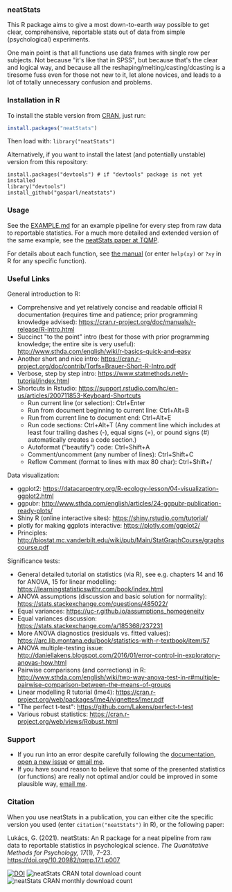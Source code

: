 ### neatStats

This R package aims to give a most down-to-earth way possible to get clear, comprehensive, reportable stats out of data from simple (psychological) experiments.

One main point is that all functions use data frames with single row per subjects. Not because "it's like that in SPSS", but because that's the clear and logical way, and because all the reshaping/melting/casting/dcasting is a tiresome fuss even for those not new to it, let alone novices, and leads to a lot of totally unnecessary confusion and problems.

### Installation in R

To install the stable version from [CRAN](https://cran.r-project.org/package=neatStats "The Comprehensive R Archive Network"), just run:

```R
install.packages("neatStats")
```

Then load with: `library("neatStats")`

Alternatively, if you want to install the latest (and potentially unstable) version from this repository:

```
install.packages("devtools") # if "devtools" package is not yet installed
library("devtools")
install_github("gasparl/neatstats")
```

### Usage

See the [EXAMPLE.md](https://github.com/gasparl/neatstats/blob/master/EXAMPLE.md "EXAMPLE.md") for an example pipeline for every step from raw data to reportable statistics. For a much more detailed and extended version of the same example, see the [neatStats paper at TQMP](https://www.tqmp.org/RegularArticles/vol17-1/p007/p007.pdf "neatStats: An R package for a neat pipeline from raw data to reportable statistics in psychological science").

For details about each function, see [the manual](https://github.com/gasparl/neatstats/blob/master/neatStats.pdf "neatStats manual") (or enter `help(xy)` or `?xy` in R for any specific function).


### Useful Links

General introduction to R:

- Comprehensive and yet relatively concise and readable official R documentation (requires time and patience; prior programming knowledge advised): https://cran.r-project.org/doc/manuals/r-release/R-intro.html
- Succinct "to the point" intro (best for those with prior programming knowledge; the entire site is very useful): http://www.sthda.com/english/wiki/r-basics-quick-and-easy
- Another short and nice intro: https://cran.r-project.org/doc/contrib/Torfs+Brauer-Short-R-Intro.pdf
- Verbose, step by step intro: https://www.statmethods.net/r-tutorial/index.html
- Shortcuts in Rstudio: https://support.rstudio.com/hc/en-us/articles/200711853-Keyboard-Shortcuts
    - Run current line (or selection): Ctrl+Enter
    - Run from document beginning to current line: Ctrl+Alt+B
    - Run from current line to document end: Ctrl+Alt+E
    - Run code sections: Ctrl+Alt+T (Any comment line which includes at least four trailing dashes (-), equal signs (=), or pound signs (#) automatically creates a code section.)
    - Autoformat ("beautify") code: Ctrl+Shift+A
    - Comment/uncomment (any number of lines): Ctrl+Shift+C
    - Reflow Comment (format to lines with max 80 char): Ctrl+Shift+/

Data visualization:

- ggplot2: https://datacarpentry.org/R-ecology-lesson/04-visualization-ggplot2.html
- ggpubr: http://www.sthda.com/english/articles/24-ggpubr-publication-ready-plots/
- Shiny R (online interactive sites): https://shiny.rstudio.com/tutorial/
- plotly for making ggplots interactive: https://plotly.com/ggplot2/
- Principles: http://biostat.mc.vanderbilt.edu/wiki/pub/Main/StatGraphCourse/graphscourse.pdf

Significance tests:

- General detailed tutorial on statistics (via R), see e.g. chapters 14 and 16 for ANOVA, 15 for linear modelling: https://learningstatisticswithr.com/book/index.html
- ANOVA assumptions (discussion and basic solution for normality): https://stats.stackexchange.com/questions/485022/
- Equal variances: https://uc-r.github.io/assumptions_homogeneity
- Equal variances discussion: https://stats.stackexchange.com/a/185368/237231
- More ANOVA diagnostics (residuals vs. fitted values): https://arc.lib.montana.edu/book/statistics-with-r-textbook/item/57
- ANOVA multiple-testing issue: http://daniellakens.blogspot.com/2016/01/error-control-in-exploratory-anovas-how.html
- Pairwise comparisons (and corrections) in R: http://www.sthda.com/english/wiki/two-way-anova-test-in-r#multiple-pairwise-comparison-between-the-means-of-groups
- Linear modelling R tutorial (lme4): https://cran.r-project.org/web/packages/lme4/vignettes/lmer.pdf
- "The perfect t-test": https://github.com/Lakens/perfect-t-test
- Various robust statistics: https://cran.r-project.org/web/views/Robust.html

### Support

* If you run into an error despite carefully following the [documentation](https://github.com/gasparl/neatstats/blob/master/neatStats.pdf "neatStats.pdf"), [open a new issue](https://github.com/gasparl/neatstats/issues "Issues") or [email me](mailto:lkcsgaspar@gmail.com).
* If you have sound reason to believe that some of the presented statistics (or functions) are really not optimal and/or could be improved in some plausible way, [email me](mailto:lkcsgaspar@gmail.com).

### Citation

When you use neatStats in a publication, you can either cite the specific version you used (enter `citation("neatStats")` in R), or the following paper:

Lukács, G. (2021). neatStats: An R package for a neat pipeline from raw data to reportable statistics in psychological science. _The Quantitative Methods for Psychology, 17_(1), 7–23. https://doi.org/10.20982/tqmp.17.1.p007


[![DOI](https://zenodo.org/badge/187226036.svg)](https://zenodo.org/badge/latestdoi/187226036) ![](https://cranlogs.r-pkg.org/badges/grand-total/neatStats "neatStats CRAN total download count") ![](http://cranlogs.r-pkg.org/badges/neatStats?color=8585ad "neatStats CRAN monthly download count")
